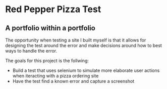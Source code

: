 # Red Pepper Pizza Test 

## A portfolio within a portfolio

The opportunity when testing a site I built myself is that it allows for designing the test around the error and make decisions around how to best ways to handle the error.

The goals for this project is the follwing:

- Build a test that uses selenium to simulate more elaborate user actions when iteracting with a pizza ordering site
- Have the test find a known error and capture a screenshot


